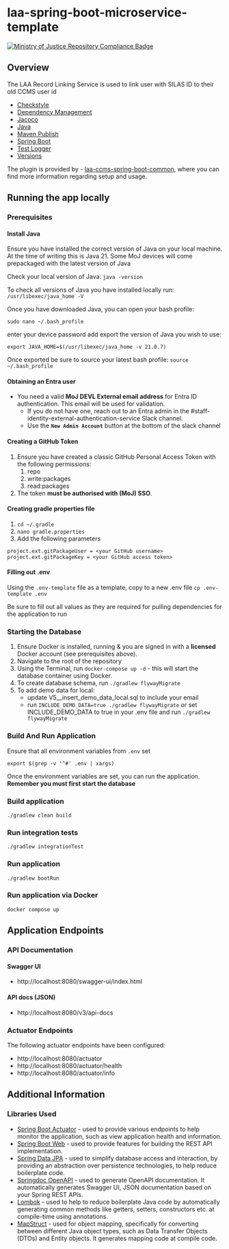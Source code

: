 # laa-spring-boot-microservice-template
[![Ministry of Justice Repository Compliance Badge](https://github-community.service.justice.gov.uk/repository-standards/api/laa-spring-boot-microservice-template/badge)](https://github-community.service.justice.gov.uk/repository-standards/laa-spring-boot-microservice-template)


## Overview
  The LAA Record Linking Service is used to link user with SILAS ID to their old CCMS user id 

- [Checkstyle](https://docs.gradle.org/current/userguide/checkstyle_plugin.html)
- [Dependency Management](https://plugins.gradle.org/plugin/io.spring.dependency-management)
- [Jacoco](https://docs.gradle.org/current/userguide/jacoco_plugin.html)
- [Java](https://docs.gradle.org/current/userguide/java_plugin.html)
- [Maven Publish](https://docs.gradle.org/current/userguide/publishing_maven.html)
- [Spring Boot](https://plugins.gradle.org/plugin/org.springframework.boot)
- [Test Logger](https://github.com/radarsh/gradle-test-logger-plugin)
- [Versions](https://github.com/ben-manes/gradle-versions-plugin)

The plugin is provided by -  [laa-ccms-spring-boot-common](https://github.com/ministryofjustice/laa-ccms-spring-boot-common), where you can find
more information regarding setup and usage.

## Running the app locally

### Prerequisites

#### Install Java

Ensure you have installed the correct version of Java on your local machine. At the time of writing this is Java 21.
Some MoJ devices will come prepackaged with the latest version of Java

Check your local version of Java: `java -version`

To check all versions of Java you have installed locally run: `/usr/libexec/java_home -V`

Once you have downloaded Java, you can open your bash profile:

```
sudo nano ~/.bash_profile
```

enter your device password add export the version of Java you wish to use:

```
export JAVA_HOME=$(/usr/libexec/java_home -v 21.0.7)
```

Once exported be sure to source your latest bash profile: `source ~/.bash_profile   `


#### Obtaining an Entra user

- You need a valid **MoJ DEVL External email address** for Entra ID authentication. This email will be used for validation.
    - If you do not have one, reach out to an Entra admin in the #staff-identity-external-authentication-service Slack channel.
    - Use the **`New Admin Account`** button at the bottom of the slack channel


#### Creating a GitHub Token

1. Ensure you have created a classic GitHub Personal Access Token with the following permissions:
    1. repo
    2. write:packages
    3. read:packages
2. The token **must be authorised with (MoJ) SSO**.

#### Creating gradle properties file
1. `cd ~/.gradle`
2. `nano gradle.properties`
3. Add the following parameters

```
project.ext.gitPackageUser = <your GitHub username>
project.ext.gitPackageKey = <your GitHub access token>

```

#### Filling out .env

Using the `.env-template` file as a template, copy to a new .env file
`cp .env-template .env`

Be sure to fill out all values as they are required for pulling dependencies for the application to run

### Starting the Database  
1. Ensure Docker is installed, running & you are signed in with a **licensed** Docker account (see prerequisites above).
2. Navigate to the root of the repository
3. Using the Terminal, run `docker-compose up -d` - this will start the database container using Docker.
4. To create database schema, run `./gradlew flywayMigrate` 
5. To add demo data for local:
   - update V5__insert_demo_data_local.sql to include your email 
   - run `INCLUDE_DEMO_DATA=true ./gradlew flywayMigrate` or set INCLUDE_DEMO_DATA to true in your .env file and run `./gradlew flywayMigrate`

### Build And Run Application
Ensure that all environment variables from `.env` set

`export $(grep -v '^#' .env | xargs)`

Once the environment variables are set, you can run the application. **Remember you must first start the database**

### Build application
`./gradlew clean build`

### Run integration tests
`./gradlew integrationTest`
### Run application
`./gradlew bootRun`

### Run application via Docker
`docker compose up`

## Application Endpoints

### API Documentation

#### Swagger UI
- http://localhost:8080/swagger-ui/index.html
#### API docs (JSON)
- http://localhost:8080/v3/api-docs

### Actuator Endpoints
The following actuator endpoints have been configured:
- http://localhost:8080/actuator
- http://localhost:8080/actuator/health
- http://localhost:8080/actuator/info

## Additional Information

### Libraries Used
- [Spring Boot Actuator](https://docs.spring.io/spring-boot/reference/actuator/index.html) - used to provide various endpoints to help monitor the application, such as view application health and information.
- [Spring Boot Web](https://docs.spring.io/spring-boot/reference/web/index.html) - used to provide features for building the REST API implementation.
- [Spring Data JPA](https://docs.spring.io/spring-data/jpa/reference/jpa.html) - used to simplify database access and interaction, by providing an abstraction over persistence technologies, to help reduce boilerplate code.
- [Springdoc OpenAPI](https://springdoc.org/) - used to generate OpenAPI documentation. It automatically generates Swagger UI, JSON documentation based on your Spring REST APIs.
- [Lombok](https://projectlombok.org/) - used to help to reduce boilerplate Java code by automatically generating common
  methods like getters, setters, constructors etc. at compile-time using annotations.
- [MapStruct](https://mapstruct.org/) - used for object mapping, specifically for converting between different Java object types, such as Data Transfer Objects (DTOs)
  and Entity objects. It generates mapping code at compile code.


